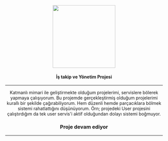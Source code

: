 <div  align="center">
  <img src="https://i.hizliresim.com/gss7vjy.png" width="200 height="200/>
  <h4>İş takip ve Yönetim Projesi</h4><hr/>
  <p>Katmanlı mimari ile geliştirmekte olduğum projelerimi, servislere bölerek yapmaya çalışıyorum. Bu projemde gerçekleştirmiş olduğum projelerimi kurallı bir şekilde çağırabiliyorum. Hem düzenli hemde parçacıklara bölmek sistemi rahatlattığını düşünüyorum. Örn; projedeki User projesini çalıştırdığım da tek user servis'i aktif olduğundan dolayı sistemi boğmuyor.</p>
  <h3>Proje devam ediyor</h3><hr>
 </div>






